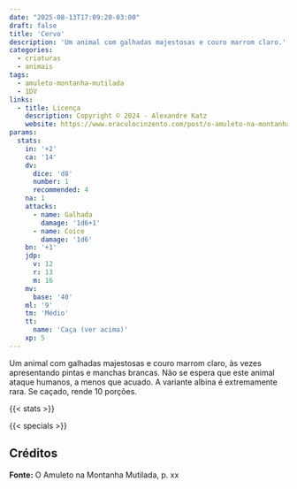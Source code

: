 ```yaml
---
date: "2025-08-13T17:09:20-03:00"
draft: false
title: 'Cervo'
description: 'Um animal com galhadas majestosas e couro marrom claro.'
categories:
  - criaturas
  - animais
tags:
  - amuleto-montanha-mutilada
  - 1DV
links:
  - title: Licença
    description: Copyright © 2024 - Alexandre Katz
    website: https://www.oraculocinzento.com/post/o-amuleto-na-montanha-mutilada
params:
  stats:
    in: '+2'
    ca: '14'
    dv: 
      dice: 'd8'
      number: 1
      recommended: 4
    na: 1
    attacks:
      - name: Galhada
        damage: '1d6+1'
      - name: Coice
        damage: '1d6'
    bn: '+1'
    jdp:
      v: 12
      r: 13
      m: 16
    mv:
      base: '40'
    ml: '9'
    tm: 'Médio'
    tt:
      name: 'Caça (ver acima)'
    xp: 5
---
```


Um animal com galhadas majestosas e couro
marrom claro, às vezes apresentando pintas e
manchas brancas. Não se espera que este animal
ataque humanos, a menos que acuado. A
variante albina é extremamente rara. Se caçado,
rende 10 porções.

{{< stats >}}

{{< specials >}}

## Créditos

**Fonte:** O Amuleto na Montanha Mutilada, p. xx
